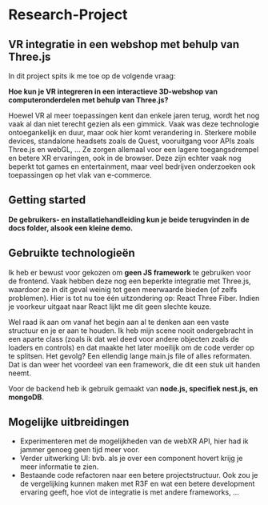 # Research-Project
## VR integratie in een webshop met behulp van Three.js
In dit project spits ik me toe op de volgende vraag:

**Hoe kun je VR integreren in een interactieve 3D-webshop van computeronderdelen met behulp van Three.js?**

Hoewel VR al meer toepassingen kent dan enkele jaren terug, wordt het nog vaak al dan niet terecht gezien als een gimmick. Vaak was deze technologie ontoegankelijk en duur, maar ook hier komt verandering in. Sterkere mobile devices, standalone headsets zoals de Quest, vooruitgang voor APIs zoals Three.js en webGL, … Ze zorgen allemaal voor een lagere toegangsdrempel en betere XR ervaringen, ook in de browser. Deze zijn echter vaak nog beperkt tot games en entertainment, maar veel bedrijven onderzoeken ook toepassingen op het vlak van e-commerce.

## Getting started
**De gebruikers- en installatiehandleiding kun je beide terugvinden in de docs folder, alsook een kleine demo.**

## Gebruikte technologieën 
Ik heb er bewust voor gekozen om **geen JS framework** te gebruiken voor de frontend. Vaak hebben deze nog een beperkte integratie met Three.js, waardoor ze in dit geval weinig tot geen meerwaarde bieden (of zelfs problemen). Hier is tot nu toe één uitzondering op:  React Three Fiber. Indien je voorkeur uitgaat naar React lijkt me dit geen slechte keuze. 

Wel raad ik aan om vanaf het begin aan al te denken aan een vaste structuur en je er aan te houden. Ik heb mijn scene nooit ondergebracht in een aparte class (zoals ik dat wel deed voor andere objecten zoals de loaders en controls) en dat maakte het later moeilijk om de code verder op te splitsen. Het gevolg? Een ellendig lange main.js file of alles reformaten. Dat is dan weer het voordeel van een framework, die dit een stuk uit handen neemt.

Voor de backend heb ik gebruik gemaakt van **node.js, specifiek nest.js, en mongoDB**.

## Mogelijke uitbreidingen
- Experimenteren met de mogelijkheden van de webXR API, hier had ik jammer genoeg geen tijd meer voor.
- Verder uitwerking UI: bvb. als je over een component hovert krijg je meer informatie te zien.
- Bestaande code refactoren naar een betere projectstructuur. Ook zou je de vergelijking kunnen maken met R3F en wat een betere development ervaring geeft, hoe vlot de integratie is met andere frameworks, …
